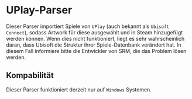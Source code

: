 # UPlay-Parser

Dieser Parser importiert Spiele von `UPlay` (auch bekannt als `Ubisoft Connect`), sodass Artwork für diese ausgewählt und in Steam hinzugefügt werden können. Wenn dies nicht funktioniert, liegt es sehr wahrscheinlich daran, dass Ubisoft die Struktur ihrer Spiele-Datenbank verändert hat. In diesem Fall informiere bitte die Entwickler von SRM, die das Problem lösen werden.

## Kompabilität

Dieser Parser funktioniert derzeit nur auf `Windows` Systemen.
